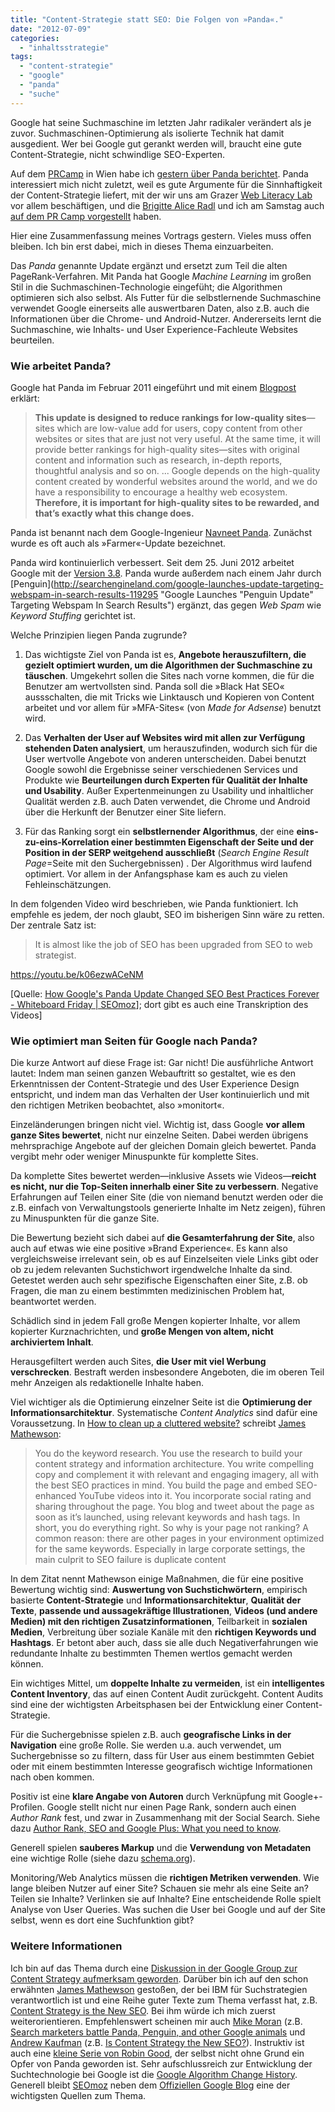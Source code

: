 ```yaml
---
title: "Content-Strategie statt SEO: Die Folgen von »Panda«."
date: "2012-07-09"
categories: 
  - "inhaltsstrategie"
tags: 
  - "content-strategie"
  - "google"
  - "panda"
  - "suche"
---
```


Google hat seine Suchmaschine im letzten Jahr radikaler verändert als je zuvor. Suchmaschinen-Optimierung als isolierte Technik hat damit ausgedient. Wer bei Google gut gerankt werden will, braucht eine gute Content-Strategie, nicht schwindlige SEO-Experten.

Auf dem [PRCamp](http://www.prcamp.eu/ "prcamp.eu") in Wien habe ich [gestern über Panda berichtet](http://diy-prcamp12-blog.posterous.com/day-2-session-1-ist-google-panda-das-neue-seo "Day 2 Session 1: Ist Google Panda das neue SEO? - DIY PRcamp12 Blog"). Panda interessiert mich nicht zuletzt, weil es gute Argumente für die Sinnhaftigkeit der Content-Strategie liefert, mit der wir uns am Grazer [Web Literacy Lab](http://wll.fh-joanneum.at/ "Web Literacy Lab") vor allem beschäftigen, und die [Brigitte Alice Radl](http://brigittealice.wordpress.com/ "b.a.r blog | Gedanken zu Webkommunikation und Content-Strategie") und ich am Samstag auch [auf dem PR Camp vorgestellt](http://diy-prcamp12-blog.posterous.com/session-11-web-content-strategy-41193 "Session 11: Web Content Strategy - DIY PRcamp12 Blog") haben.

Hier eine Zusammenfassung meines Vortrags gestern. Vieles muss offen bleiben. Ich bin erst dabei, mich in dieses Thema einzuarbeiten.

Das _Panda_ genannte Update ergänzt und ersetzt zum Teil die alten PageRank-Verfahren. Mit Panda hat Google _Machine Learning_ im großen Stil in die Suchmaschinen-Technologie eingefüht; die Algorithmen optimieren sich also selbst. Als Futter für die selbstlernende Suchmaschine verwendet Google einerseits alle auswertbaren Daten, also z.B. auch die Informationen über die Chrome- und Android-Nutzer. Andererseits lernt die Suchmaschine, wie Inhalts- und User Experience-Fachleute Websites beurteilen.

### Wie arbeitet Panda?

Google hat Panda im Februar 2011 eingeführt und mit einem [Blogpost](http://googleblog.blogspot.com/2011/02/finding-more-high-quality-sites-in.html "Finding more high-quality sites in search | Official Google Blog") erklärt:

> **This update is designed to reduce rankings for low-quality sites**—sites which are low-value add for users, copy content from other websites or sites that are just not very useful. At the same time, it will provide better rankings for high-quality sites—sites with original content and information such as research, in-depth reports, thoughtful analysis and so on. ... Google depends on the high-quality content created by wonderful websites around the world, and we do have a responsibility to encourage a healthy web ecosystem. **Therefore, it is important for high-quality sites to be rewarded, and that’s exactly what this change does.**

Panda ist benannt nach dem Google-Ingenieur [Navneet Panda](https://plus.google.com/113225930195808374826/about "Navneet Panda - Google+"). Zunächst wurde es oft auch als »Farmer«-Update bezeichnet.

Panda wird kontinuierlich verbessert. Seit dem 25. Juni 2012 arbeitet Google mit der [Version 3.8](http://searchengineland.com/official-google-panda-update-version-3-8-on-june-25th-125945 "Official Google Panda Update Version 3.8 On June 25th"). Panda wurde außerdem nach einem Jahr durch [Penguin](http://searchengineland.com/google-launches-update-targeting-webspam-in-search-results-119295 "Google Launches "Penguin Update" Targeting Webspam In Search Results") ergänzt, das gegen _Web Spam_ wie _Keyword Stuffing_ gerichtet ist.

Welche Prinzipien liegen Panda zugrunde?

1. Das wichtigste Ziel von Panda ist es, **Angebote herauszufiltern, die gezielt optimiert wurden, um die Algorithmen der Suchmaschine zu täuschen**. Umgekehrt sollen die Sites nach vorne kommen, die für die Benutzer am wertvollsten sind. Panda soll die »Black Hat SEO« aussschalten, die mit Tricks wie Linktausch und Kopieren von Content arbeitet und vor allem für »MFA-Sites« (von _Made for Adsense_) benutzt wird.
    
2. Das **Verhalten der User auf Websites wird mit allen zur Verfügung stehenden Daten analysiert**, um herauszufinden, wodurch sich für die User wertvolle Angebote von anderen unterscheiden. Dabei benutzt Google sowohl die Ergebnisse seiner verschiedenen Services und Produkte wie **Beurteilungen durch Experten für Qualität der Inhalte und Usability**. Außer Expertenmeinungen zu Usability und inhaltlicher Qualität werden z.B. auch Daten verwendet, die Chrome und Android über die Herkunft der Benutzer einer Site liefern.
    
3. Für das Ranking sorgt ein **selbstlernender Algorithmus**, der eine **eins-zu-eins-Korrelation einer bestimmten Eigenschaft der Seite und der Position in der SERP weitgehend ausschließt** (_Search Engine Result Page_\=Seite mit den Suchergebnissen) . Der Algorithmus wird laufend optimiert. Vor allem in der Anfangsphase kam es auch zu vielen Fehleinschätzungen.
    

In dem folgenden Video wird beschrieben, wie Panda funktioniert. Ich empfehle es jedem, der noch glaubt, SEO im bisherigen Sinn wäre zu retten. Der zentrale Satz ist:

> It is almost like the job of SEO has been upgraded from SEO to web strategist.

https://youtu.be/k06ezwACeNM

\[Quelle: [How Google's Panda Update Changed SEO Best Practices Forever - Whiteboard Friday | SEOmoz](http://www.seomoz.org/blog/how-googles-panda-update-changed-seo-best-practices-forever-whiteboard-friday "How Google's Panda Update Changed SEO Best Practices Forever - Whiteboard Friday | SEOmoz")\]; dort gibt es auch eine Transkription des Videos\]

### Wie optimiert man Seiten für Google nach Panda?

Die kurze Antwort auf diese Frage ist: Gar nicht! Die ausführliche Antwort lautet: Indem man seinen ganzen Webauftritt so gestaltet, wie es den Erkenntnissen der Content-Strategie und des User Experience Design entspricht, und indem man das Verhalten der User kontinuierlich und mit den richtigen Metriken beobachtet, also »monitort«.

Einzeländerungen bringen nicht viel. Wichtig ist, dass Google **vor allem ganze Sites bewertet**, nicht nur einzelne Seiten. Dabei werden übrigens mehrsprachige Angebote auf der gleichen Domain gleich bewertet. Panda vergibt mehr oder weniger Minuspunkte für komplette Sites.

Da komplette Sites bewertet werden—inklusive Assets wie Videos—**reicht es nicht, nur die Top-Seiten innerhalb einer Site zu verbessern**. Negative Erfahrungen auf Teilen einer Site (die von niemand benutzt werden oder die z.B. einfach von Verwaltungstools generierte Inhalte im Netz zeigen), führen zu Minuspunkten für die ganze Site.

Die Bewertung bezieht sich dabei auf **die Gesamterfahrung der Site**, also auch auf etwas wie eine positive »Brand Experience«. Es kann also vergleichsweise irrelevant sein, ob es auf Einzelseiten viele Links gibt oder ob zu jedem relevanten Suchstichwort irgendwelche Inhalte da sind. Getestet werden auch sehr spezifische Eigenschaften einer Site, z.B. ob Fragen, die man zu einem bestimmten medizinischen Problem hat, beantwortet werden.

Schädlich sind in jedem Fall große Mengen kopierter Inhalte, vor allem kopierter Kurznachrichten, und **große Mengen von altem, nicht archiviertem Inhalt**.

Herausgefiltert werden auch Sites, **die User mit viel Werbung verschrecken**. Bestraft werden insbesondere Angeboten, die im oberen Teil mehr Anzeigen als redaktionelle Inhalte haben.

Viel wichtiger als die Optimierung einzelner Seite ist die **Optimierung der Informationsarchitektur**. Systematische _Content Analytics_ sind dafür eine Voraussetzung. In [How to clean up a cluttered website?](http://www.biznology.com/2012/05/how-to-clean-up-a-cluttered-website-content-analytics-is-the-answer/ "How to clean up a cluttered website? Content analytics is the answer | Biznology") schreibt [James Mathewson](http://www.biznology.com/author/jamesmathewson/ "James Mathewson | Biznology Digital Marketing Blog Archives"):

> You do the keyword research. You use the research to build your content strategy and information architecture. You write compelling copy and complement it with relevant and engaging imagery, all with the best SEO practices in mind. You build the page and embed SEO-enhanced YouTube videos into it. You incorporate social rating and sharing throughout the page. You blog and tweet about the page as soon as it’s launched, using relevant keywords and hash tags. In short, you do everything right. So why is your page not ranking? A common reason: there are other pages in your environment optimized for the same keywords. Especially in large corporate settings, the main culprit to SEO failure is duplicate content

In dem Zitat nennt Mathewson einige Maßnahmen, die für eine positive Bewertung wichtig sind: **Auswertung von Suchstichwörtern**, empirisch basierte **Content-Strategie** und **Informationsarchitektur**, **Qualität der Texte**, **passende und aussagekräftige Illustrationen**, **Videos (und andere Medien) mit den richtigen Zusatzinformationen**, Teilbarkeit in **sozialen Medien**, Verbreitung über soziale Kanäle mit den **richtigen Keywords und Hashtags**. Er betont aber auch, dass sie alle duch Negativerfahrungen wie redundante Inhalte zu bestimmten Themen wertlos gemacht werden können.

Ein wichtiges Mittel, um **doppelte Inhalte zu vermeiden**, ist ein **intelligentes Content Inventory**, das auf einen Content Audit zurückgeht. Content Audits sind eine der wichtigsten Arbeitsphasen bei der Entwicklung einer Content-Strategie.

Für die Suchergebnisse spielen z.B. auch **geografische Links in der Navigation** eine große Rolle. Sie werden u.a. auch verwendet, um Suchergebnisse so zu filtern, dass für User aus einem bestimmten Gebiet oder mit einem bestimmten Interesse geografisch wichtige Informationen nach oben kommen.

Positiv ist eine **klare Angabe von Autoren** durch Verknüpfung mit Google+-Profilen. Google stellt nicht nur einen Page Rank, sondern auch einen _Author Rank_ fest, und zwar in Zusammenhang mit der Social Search. Siehe dazu [Author Rank, SEO and Google Plus: What you need to know](http://raventools.com/blog/author-rank-seo-and-google-plus-what-you-need-to-know/ "Author Rank, SEO and Google Plus: What you need to know").

Generell spielen **sauberes Markup** und die **Verwendung von Metadaten** eine wichtige Rolle (siehe dazu [schema.org](http://schema.org/ "Home - schema.org")).

Monitoring/Web Analytics müssen die **richtigen Metriken verwenden**. Wie lange bleiben Nutzer auf einer Site? Schauen sie mehr als eine Seite an? Teilen sie Inhalte? Verlinken sie auf Inhalte? Eine entscheidende Rolle spielt Analyse von User Queries. Was suchen die User bei Google und auf der Site selbst, wenn es dort eine Suchfunktion gibt?

### Weitere Informationen

Ich bin auf das Thema durch eine [Diskussion in der Google Group zur Content Strategy aufmerksam geworden](https://groups.google.com/forum/m/?fromgroups#!topic/contentstrategy/UtnvQhelYtg "Google Groups"). Darüber bin ich auf den schon erwähnten [James Mathewson](http://www.biznology.com/author/jamesmathewson/ "James Mathewson | Biznology Digital Marketing Blog Archives") gestoßen, der bei IBM für Suchstrategien verantwortlich ist und eine Reihe guter Texte zum Thema verfasst hat, z.B. [Content Strategy is the New SEO](http://writingfordigital.com/2012/01/09/content-strategy-is-the-new-seo/ "Content Strategy is the New SEO « Writing For Digital"). Bei ihm würde ich mich zuerst weiterorientieren. Empfehlenswert scheinen mir auch [Mike Moran](http://www.biznology.com/author/mikemoran/ "Mike Moran | Biznology Digital Marketing Blog Archives") (z.B. [Search marketers battle Panda, Penguin, and other Google animals](http://www.biznology.com/2012/06/search-marketers-battle-panda-penguin-and-other-google-animals/ "Search marketers battle Panda, Penguin, and other Google animals | Biznology") und [Andrew Kaufman](http://www.freelancecontentstrategist.com/blog.html "Andrew's Content Strategy Blog") (z.B. [Is Content Strategy the New SEO?](http://www.freelancecontentstrategist.com/is-content-strategy-the-new-seo.html "Is Content Strategy the New SEO? - Andrew Kaufman")). Instruktiv ist auch eine [kleine Serie von Robin Good](http://www.masternewmedia.org/the-google-panda-guide-part-1-what-it-is/ "The Google Panda Guide - Part 1: What It Is, How It Works, Collateral Damage"), der selbst nicht ohne Grund ein Opfer von Panda geworden ist. Sehr aufschlussreich zur Entwicklung der Suchtechnologie bei Google ist die [Google Algorithm Change History](http://www.seomoz.org/google-algorithm-change "Google Algorithm Change History | SEOmoz"). Generell bleibt [SEOmoz](http://www.seomoz.org/ "SEO Software. Simplified. | SEOmoz") neben dem [Offiziellen Google Blog](http://googleblog.blogspot.co.at/ "Official Google Blog") eine der wichtigsten Quellen zum Thema.
